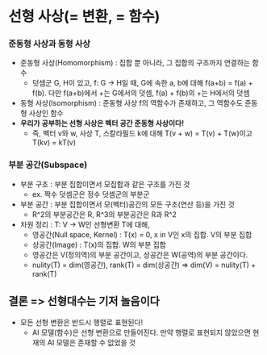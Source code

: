 # 선형 사상(= 변환, = 함수)

### 준동형 사상과 동형 사상
- 준동형 사상(Homomorphism) : 집합 뿐 아니라, 그 집합의 구조까지 연결하는 함수
  - 덧셈군 G, H이 있고, f: G -> H일 때, G에 속한 a, b에 대해 f(a+b) = f(a) + f(b). 다만 f(a+b)에서 +는 G에서의 덧셈, f(a) + f(b)의 +는 H에서의 덧셈
- 동형 사상(Isomorphism) : 준동형 사상 f의 역함수가 존재하고, 그 역함수도 준동형 사상인 함수
- **우리가 공부하는 선형 사상은 벡터 공간 준동형 사상이다!**
  - 즉, 벡터 v와 w, 사상 T, 스칼라필드 k에 대해 T(v + w) = T(v) + T(w)이고 T(kv) = kT(v)

### 부분 공간(Subspace)
- 부분 구조 : 부분 집합이면서 모집합과 같은 구조를 가진 것
  - ex. 짝수 덧셈군은 정수 덧셈군의 부분군
- 부분 공간 : 부분 집합이면서 모(벡터)공간의 모든 구조(연산 등)을 가진 것
  - R^2의 부분공간은 R, R^3의 부분공간은 R과 R^2
- 차원 정리 : T: V -> W인 선형변환 T에 대해,
  - 영공간(Null space, Kernel) : T(x) = 0, x in V인 x의 집합. V의 부분 집합
  - 상공간(Image) : T(x)의 집합. W의 부분 집합
  - 영공간은 V(정의역)의 부분 공간이고, 상공간은 W(공역)의 부분 공간이다.
  - nulity(T) = dim(영공간), rank(T) = dim(상공간) => dim(V) = nulity(T) + rank(T)

## 결론 => 선형대수는 기저 놀음이다
- 모든 선형 변환은 반드시 행렬로 표현된다!
  - AI 모델(함수)은 선형 변환으로 만들어진다. 만약 행렬로 표현되지 않았으면 현재의 AI 모델은 존재할 수 없었을 것